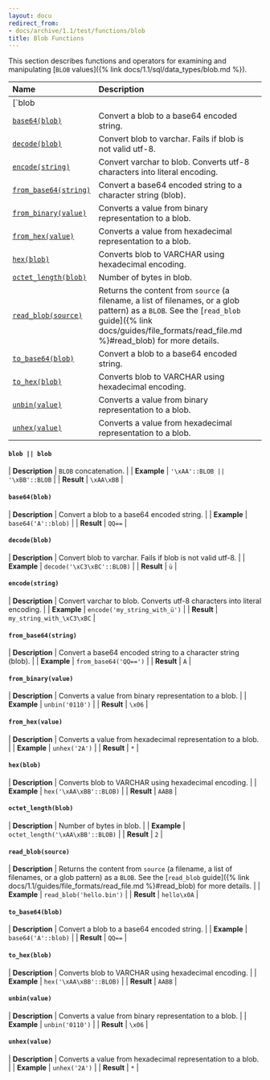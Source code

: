 ```yaml
---
layout: docu
redirect_from:
- docs/archive/1.1/test/functions/blob
title: Blob Functions
---
```


<!-- markdownlint-disable MD001 -->

This section describes functions and operators for examining and manipulating [`BLOB` values]({% link docs/1.1/sql/data_types/blob.md %}).

<!-- Start of section generated by scripts/generate_sql_function_docs.py -->
<!-- markdownlint-disable MD056 -->

| Name | Description |
|:--|:-------|
| [`blob || blob`](#blob--blob) | `BLOB` concatenation. |
| [`base64(blob)`](#base64blob) | Convert a blob to a base64 encoded string. |
| [`decode(blob)`](#decodeblob) | Convert blob to varchar. Fails if blob is not valid utf-8. |
| [`encode(string)`](#encodestring) | Convert varchar to blob. Converts utf-8 characters into literal encoding. |
| [`from_base64(string)`](#from_base64string) | Convert a base64 encoded string to a character string (blob). |
| [`from_binary(value)`](#from_binaryvalue) | Converts a value from binary representation to a blob. |
| [`from_hex(value)`](#from_hexvalue) | Converts a value from hexadecimal representation to a blob. |
| [`hex(blob)`](#hexblob) | Converts blob to VARCHAR using hexadecimal encoding. |
| [`octet_length(blob)`](#octet_lengthblob) | Number of bytes in blob. |
| [`read_blob(source)`](#read_blobsource) | Returns the content from `source` (a filename, a list of filenames, or a glob pattern) as a `BLOB`. See the [`read_blob` guide]({% link docs/guides/file_formats/read_file.md %}#read_blob) for more details. |
| [`to_base64(blob)`](#to_base64blob) | Convert a blob to a base64 encoded string. |
| [`to_hex(blob)`](#to_hexblob) | Converts blob to VARCHAR using hexadecimal encoding. |
| [`unbin(value)`](#unbinvalue) | Converts a value from binary representation to a blob. |
| [`unhex(value)`](#unhexvalue) | Converts a value from hexadecimal representation to a blob. |

<!-- markdownlint-enable MD056 -->

#### `blob || blob`

<div class="nostroke_table"></div>

| **Description** | `BLOB` concatenation. |
| **Example** | `'\xAA'::BLOB || '\xBB'::BLOB` |
| **Result** | `\xAA\xBB` |

#### `base64(blob)`

<div class="nostroke_table"></div>

| **Description** | Convert a blob to a base64 encoded string. |
| **Example** | `base64('A'::blob)` |
| **Result** | `QQ==` |

#### `decode(blob)`

<div class="nostroke_table"></div>

| **Description** | Convert blob to varchar. Fails if blob is not valid utf-8. |
| **Example** | `decode('\xC3\xBC'::BLOB)` |
| **Result** | `ü` |

#### `encode(string)`

<div class="nostroke_table"></div>

| **Description** | Convert varchar to blob. Converts utf-8 characters into literal encoding. |
| **Example** | `encode('my_string_with_ü')` |
| **Result** | `my_string_with_\xC3\xBC` |

#### `from_base64(string)`

<div class="nostroke_table"></div>

| **Description** | Convert a base64 encoded string to a character string (blob). |
| **Example** | `from_base64('QQ==')` |
| **Result** | `A` |

#### `from_binary(value)`

<div class="nostroke_table"></div>

| **Description** | Converts a value from binary representation to a blob. |
| **Example** | `unbin('0110')` |
| **Result** | `\x06` |

#### `from_hex(value)`

<div class="nostroke_table"></div>

| **Description** | Converts a value from hexadecimal representation to a blob. |
| **Example** | `unhex('2A')` |
| **Result** | `*` |

#### `hex(blob)`

<div class="nostroke_table"></div>

| **Description** | Converts blob to VARCHAR using hexadecimal encoding. |
| **Example** | `hex('\xAA\xBB'::BLOB)` |
| **Result** | `AABB` |

#### `octet_length(blob)`

<div class="nostroke_table"></div>

| **Description** | Number of bytes in blob. |
| **Example** | `octet_length('\xAA\xBB'::BLOB)` |
| **Result** | `2` |

#### `read_blob(source)`

<div class="nostroke_table"></div>

| **Description** | Returns the content from `source` (a filename, a list of filenames, or a glob pattern) as a `BLOB`. See the [`read_blob` guide]({% link docs/1.1/guides/file_formats/read_file.md %}#read_blob) for more details. |
| **Example** | `read_blob('hello.bin')` |
| **Result** | `hello\x0A` |

#### `to_base64(blob)`

<div class="nostroke_table"></div>

| **Description** | Convert a blob to a base64 encoded string. |
| **Example** | `base64('A'::blob)` |
| **Result** | `QQ==` |

#### `to_hex(blob)`

<div class="nostroke_table"></div>

| **Description** | Converts blob to VARCHAR using hexadecimal encoding. |
| **Example** | `hex('\xAA\xBB'::BLOB)` |
| **Result** | `AABB` |

#### `unbin(value)`

<div class="nostroke_table"></div>

| **Description** | Converts a value from binary representation to a blob. |
| **Example** | `unbin('0110')` |
| **Result** | `\x06` |

#### `unhex(value)`

<div class="nostroke_table"></div>

| **Description** | Converts a value from hexadecimal representation to a blob. |
| **Example** | `unhex('2A')` |
| **Result** | `*` |

<!-- End of section generated by scripts/generate_sql_function_docs.py -->
